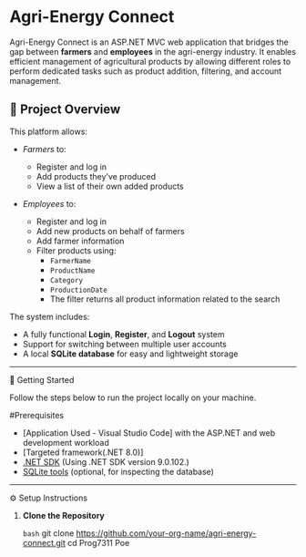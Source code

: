 # Agri-Energy Connect

Agri-Energy Connect is an ASP.NET MVC web application that bridges the gap between **farmers** and **employees** in the agri-energy industry. It enables efficient management of agricultural products by allowing 
different roles to perform dedicated tasks such as product addition, filtering, and account management.

## 🌾 Project Overview

This platform allows:
- *Farmers* to:
  - Register and log in
  - Add products they’ve produced
  - View a list of their own added products

- *Employees* to:
  - Register and log in
  - Add new products on behalf of farmers
  - Add farmer information
  - Filter products using:
    - `FarmerName`
    - `ProductName`
    - `Category`
    - `ProductionDate`
    - The filter returns all product information related to the search

The system includes:
- A fully functional **Login**, **Register**, and **Logout** system
- Support for switching between multiple user accounts
- A local **SQLite database** for easy and lightweight storage

---------------------------------------------------------------------------------------------------

🚀 Getting Started

Follow the steps below to run the project locally on your machine.

#Prerequisites

- [Application Used - Visual Studio Code] with the ASP.NET and web development workload
- [Targeted framework(.NET 8.0)]
- [.NET SDK](https://dotnet.microsoft.com/en-us/download) (Using .NET SDK version 9.0.102.)
- [SQLite tools](https://www.sqlite.org/download.html) (optional, for inspecting the database)

---------------------------------------------------------------------------------------------------

⚙️ Setup Instructions

1. **Clone the Repository**

   ```bash```
   git clone https://github.com/your-org-name/agri-energy-connect.git
   cd Prog7311 Poe
